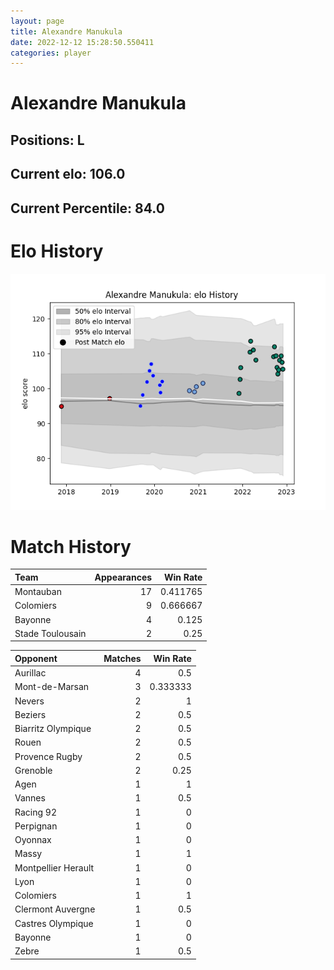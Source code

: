 ```yaml
---  
layout: page  
title: Alexandre Manukula  
date: 2022-12-12 15:28:50.550411  
categories: player  
---
```

# Alexandre Manukula

## Positions: L

## Current elo: 106.0

## Current Percentile: 84.0

# Elo History


![elo history](history_AlexandreManukula.png)
# Match History


| Team             |   Appearances |   Win Rate |
|:-----------------|--------------:|-----------:|
| Montauban        |            17 |   0.411765 |
| Colomiers        |             9 |   0.666667 |
| Bayonne          |             4 |   0.125    |
| Stade Toulousain |             2 |   0.25     |

| Opponent            |   Matches |   Win Rate |
|:--------------------|----------:|-----------:|
| Aurillac            |         4 |   0.5      |
| Mont-de-Marsan      |         3 |   0.333333 |
| Nevers              |         2 |   1        |
| Beziers             |         2 |   0.5      |
| Biarritz Olympique  |         2 |   0.5      |
| Rouen               |         2 |   0.5      |
| Provence Rugby      |         2 |   0.5      |
| Grenoble            |         2 |   0.25     |
| Agen                |         1 |   1        |
| Vannes              |         1 |   0.5      |
| Racing 92           |         1 |   0        |
| Perpignan           |         1 |   0        |
| Oyonnax             |         1 |   0        |
| Massy               |         1 |   1        |
| Montpellier Herault |         1 |   0        |
| Lyon                |         1 |   0        |
| Colomiers           |         1 |   1        |
| Clermont Auvergne   |         1 |   0.5      |
| Castres Olympique   |         1 |   0        |
| Bayonne             |         1 |   0        |
| Zebre               |         1 |   0.5      |